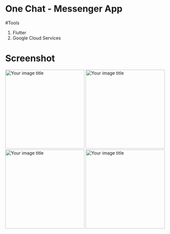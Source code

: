 # One Chat - Messenger App

#Tools
1. Flutter
2. Google Cloud Services

# Screenshot
<img src="https://user-images.githubusercontent.com/49263226/203300549-5cf9de60-1ff9-48dd-aea6-6f4b82bc7a6d.jpeg" alt="Your image title" width="250"/>
<img src="https://user-images.githubusercontent.com/49263226/203300924-52c77f37-405e-4fd8-82eb-dc63db66de91.jpeg" alt="Your image title" width="250"/>
<img src="https://user-images.githubusercontent.com/49263226/203301028-60dcd3b3-c1b2-4d9f-84b9-b7a6223d0aee.jpeg" alt="Your image title" width="250"/>
<img src="https://user-images.githubusercontent.com/49263226/203301132-048391a1-867c-490d-9a83-ca4614c069cf.jpeg" alt="Your image title" width="250"/>





